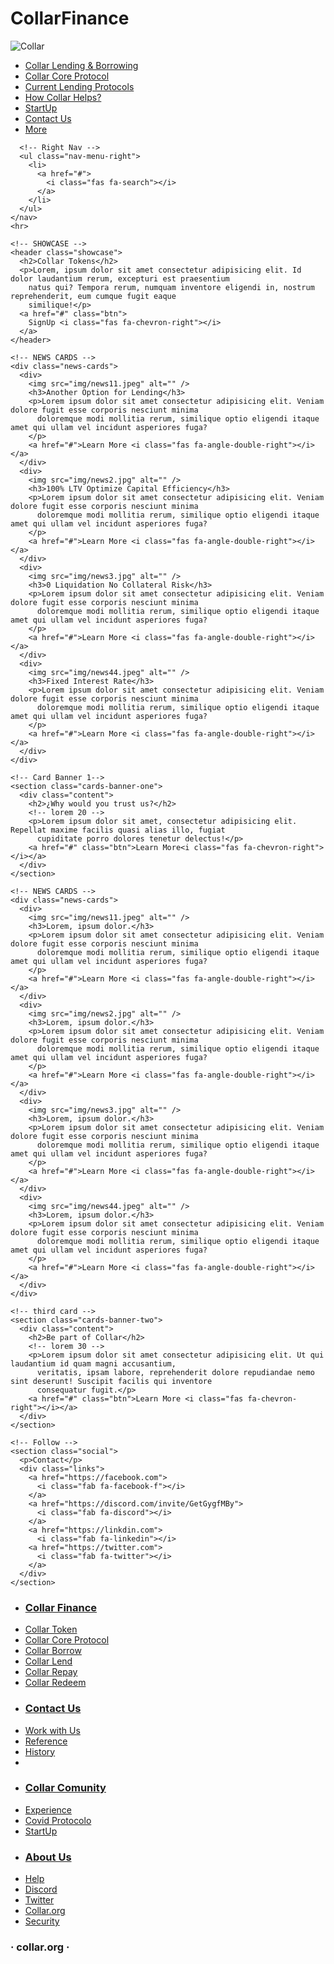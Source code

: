 # CollarFinance
 <title>Collar Finace</title>
  <!-- Font -->
  <link href="https://fonts.googleapis.com/css2?family=Oswald:wght@300;400;500&display=swap" rel="stylesheet">
  <!-- Font Awesome -->
  <link rel="stylesheet" href="https://cdnjs.cloudflare.com/ajax/libs/font-awesome/5.13.0/css/all.min.css">
  <!-- CUSTOM CSS -->
  <link rel="stylesheet" href="styles.css">
</head>

<body>

  <div class="menu-btn">
    <i class="fas fa-bars fa-2x"></i>
  </div>

  <div class="container">
    <!-- Navigation -->
    <nav class="nav-main">
      <!-- Brand -->
      <img src="img/brand.png" alt="Collar" class="nav-brand">
      <!-- Left Nav -->
      <ul class="nav-menu">
        <li>
          <a href="#">Collar Lending & Borrowing</a>
        </li>
        <li>
          <a href="#">Collar Core Protocol</a>
        </li>
        <li>
          <a href="#">Current Lending Protocols</a>
        </li>
        <li>
          <a href="#">How Collar Helps?</a>
        </li>
        <li>
          <a href="#">StartUp</a>
        </li>
        <li>
          <a href="#">Contact Us</a>
        </li>
        <li>
          <a href="#">More</a>
        </li>
      </ul>

      <!-- Right Nav -->
      <ul class="nav-menu-right">
        <li>
          <a href="#">
            <i class="fas fa-search"></i>
          </a>
        </li>
      </ul>
    </nav>
    <hr>

    <!-- SHOWCASE -->
    <header class="showcase">
      <h2>Collar Tokens</h2>
      <p>Lorem, ipsum dolor sit amet consectetur adipisicing elit. Id dolor laudantium rerum, excepturi est praesentium
        natus qui? Tempora rerum, numquam inventore eligendi in, nostrum reprehenderit, eum cumque fugit eaque
        similique!</p>
      <a href="#" class="btn">
        SignUp <i class="fas fa-chevron-right"></i>
      </a>
    </header>

    <!-- NEWS CARDS -->
    <div class="news-cards">
      <div>
        <img src="img/news11.jpeg" alt="" />
        <h3>Another Option for Lending</h3>
        <p>Lorem ipsum dolor sit amet consectetur adipisicing elit. Veniam dolore fugit esse corporis nesciunt minima
          doloremque modi mollitia rerum, similique optio eligendi itaque amet qui ullam vel incidunt asperiores fuga?
        </p>
        <a href="#">Learn More <i class="fas fa-angle-double-right"></i></a>
      </div>
      <div>
        <img src="img/news2.jpg" alt="" />
        <h3>100% LTV Optimize Capital Efficiency</h3>
        <p>Lorem ipsum dolor sit amet consectetur adipisicing elit. Veniam dolore fugit esse corporis nesciunt minima
          doloremque modi mollitia rerum, similique optio eligendi itaque amet qui ullam vel incidunt asperiores fuga?
        </p>
        <a href="#">Learn More <i class="fas fa-angle-double-right"></i></a>
      </div>
      <div>
        <img src="img/news3.jpg" alt="" />
        <h3>0 Liquidation No Collateral Risk</h3>
        <p>Lorem ipsum dolor sit amet consectetur adipisicing elit. Veniam dolore fugit esse corporis nesciunt minima
          doloremque modi mollitia rerum, similique optio eligendi itaque amet qui ullam vel incidunt asperiores fuga?
        </p>
        <a href="#">Learn More <i class="fas fa-angle-double-right"></i></a>
      </div>
      <div>
        <img src="img/news44.jpeg" alt="" />
        <h3>Fixed Interest Rate</h3>
        <p>Lorem ipsum dolor sit amet consectetur adipisicing elit. Veniam dolore fugit esse corporis nesciunt minima
          doloremque modi mollitia rerum, similique optio eligendi itaque amet qui ullam vel incidunt asperiores fuga?
        </p>
        <a href="#">Learn More <i class="fas fa-angle-double-right"></i></a>
      </div>
    </div>

    <!-- Card Banner 1-->
    <section class="cards-banner-one">
      <div class="content">
        <h2>¿Why would you trust us?</h2>
        <!-- lorem 20 -->
        <p>Lorem ipsum dolor sit amet, consectetur adipisicing elit. Repellat maxime facilis quasi alias illo, fugiat
          cupiditate porro dolores tenetur delectus!</p>
        <a href="#" class="btn">Learn More<i class="fas fa-chevron-right"></i></a>
      </div>
    </section>

    <!-- NEWS CARDS -->
    <div class="news-cards">
      <div>
        <img src="img/news11.jpeg" alt="" />
        <h3>Lorem, ipsum dolor.</h3>
        <p>Lorem ipsum dolor sit amet consectetur adipisicing elit. Veniam dolore fugit esse corporis nesciunt minima
          doloremque modi mollitia rerum, similique optio eligendi itaque amet qui ullam vel incidunt asperiores fuga?
        </p>
        <a href="#">Learn More <i class="fas fa-angle-double-right"></i></a>
      </div>
      <div>
        <img src="img/news2.jpg" alt="" />
        <h3>Lorem, ipsum dolor.</h3>
        <p>Lorem ipsum dolor sit amet consectetur adipisicing elit. Veniam dolore fugit esse corporis nesciunt minima
          doloremque modi mollitia rerum, similique optio eligendi itaque amet qui ullam vel incidunt asperiores fuga?
        </p>
        <a href="#">Learn More <i class="fas fa-angle-double-right"></i></a>
      </div>
      <div>
        <img src="img/news3.jpg" alt="" />
        <h3>Lorem, ipsum dolor.</h3>
        <p>Lorem ipsum dolor sit amet consectetur adipisicing elit. Veniam dolore fugit esse corporis nesciunt minima
          doloremque modi mollitia rerum, similique optio eligendi itaque amet qui ullam vel incidunt asperiores fuga?
        </p>
        <a href="#">Learn More <i class="fas fa-angle-double-right"></i></a>
      </div>
      <div>
        <img src="img/news44.jpeg" alt="" />
        <h3>Lorem, ipsum dolor.</h3>
        <p>Lorem ipsum dolor sit amet consectetur adipisicing elit. Veniam dolore fugit esse corporis nesciunt minima
          doloremque modi mollitia rerum, similique optio eligendi itaque amet qui ullam vel incidunt asperiores fuga?
        </p>
        <a href="#">Learn More <i class="fas fa-angle-double-right"></i></a>
      </div>
    </div>

    <!-- third card -->
    <section class="cards-banner-two">
      <div class="content">
        <h2>Be part of Collar</h2>
        <!-- lorem 30 -->
        <p>Lorem ipsum dolor sit amet consectetur adipisicing elit. Ut qui laudantium id quam magni accusantium,
          veritatis, ipsam labore, reprehenderit dolore repudiandae nemo sint deserunt! Suscipit facilis qui inventore
          consequatur fugit.</p>
        <a href="#" class="btn">Learn More <i class="fas fa-chevron-right"></i></a>
      </div>
    </section>

    <!-- Follow -->
    <section class="social">
      <p>Contact</p>
      <div class="links">
        <a href="https://facebook.com">
          <i class="fab fa-facebook-f"></i>
        </a>
        <a href="https://discord.com/invite/GetGygfMBy">
          <i class="fab fa-discord"></i>
        </a>
        <a href="https://linkdin.com">
          <i class="fab fa-linkedin"></i>
        <a href="https://twitter.com">
          <i class="fab fa-twitter"></i>
        </a>
      </div>
    </section>
  </div>

  <!-- Footer Links -->
  <div class="footer-links">
    <div class="footer-container">
      <ul>
        <li>
          <a href="#">
            <h3>Collar Finance</h3>
          </a>
        </li>
        <li>
          <a href="#">Collar Token</a>
        </li>
        <li>
          <a href="#">Collar Core Protocol</a>
        </li>
        <li>
          <a href="#">Collar Borrow </a>
        </li>
        <li>
          <a href="#">Collar Lend</a>
        </li>
        <li>
          <a href="#">Collar Repay</a>
        </li>
        <li>
          <a href="#">Collar Redeem</a>
        </li>
      </ul>
      <ul>
        <li>
          <a href="#">
            <h3>Contact Us</h3>
          </a>
        </li>
        <li>
          <a href="#">Work with Us</a>
        </li>
        <li>
          <a href="#">Reference</a>
        </li>
        <li>
          <a href="#">History</a>
        </li>
        <li>
      </ul>
      <ul>
        <li>
          <a href="#">
            <h3>Collar Comunity</h3>
          </a>
        </li>
        <li>
          <a href="#">Experience</a>
        </li>
        <li>
          <a href="#">Covid Protocolo</a>
        </li>
        <li>
          <a href="#">StartUp</a>
        </li>
      </ul>
      <ul>
        <li>
          <a href="#">
            <h3>About Us</h3>
          </a>
        </li>
        <li>
          <a href="#">Help</a>
        </li>
        <li>
          <a href="#">Discord</a>
        </li>
        <li>
          <a href="#">Twitter</a>
        </li>
        <li>
          <a href="#">Collar.org</a>
        </li>
        <li>
          <a href="#">Security</a>
        </li>
      </ul>
    </div>
  </div>

  <!-- Footer -->
  <footer class="footer">
    <h3>· collar.org ·</h3>
  </footer>

  <!-- Scroll Reveal -->
  <script src="https://unpkg.com/scrollreveal"></script>
  <script src="main.js"></script>
</body>
</html>
